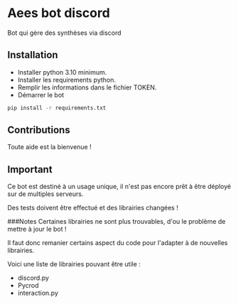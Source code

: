 # Aees bot discord
Bot qui gère des synthèses via discord

## Installation

- Installer python 3.10 minimum.
- Installer les requirements python.
- Remplir les informations dans le fichier TOKEN.
- Démarrer le bot

```bash
pip install -r requirements.txt
```

## Contributions
Toute aide est la bienvenue !

## Important

Ce bot est destiné à un usage unique, il n'est pas encore prêt à être déployé sur de multiples serveurs.

Des tests doivent être effectué et des librairies changées !

###Notes
Certaines librairies ne sont plus trouvables, d'ou le problème de mettre à jour le bot !

Il faut donc remanier certains aspect du code pour l'adapter à de nouvelles librairies.

Voici une liste de librairies pouvant être utile :
- discord.py
- Pycrod
- interaction.py
